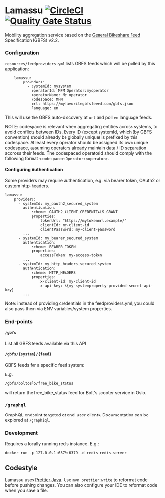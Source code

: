 # Lamassu [![CircleCI](https://circleci.com/gh/entur/lamassu.svg?style=svg)](https://circleci.com/gh/entur/lamassu) [![Quality Gate Status](https://sonarcloud.io/api/project_badges/measure?project=entur_lamassu&metric=alert_status)](https://sonarcloud.io/dashboard?id=entur_lamassu)

Mobility aggregation service based on the [General Bikeshare Feed Specification (GBFS) v2.2](https://github.com/NABSA/gbfs/blob/v2.2/gbfs.md).

### Configuration

`resources/feedproviders.yml` lists GBFS feeds which will be polled by this application:

        lamassu:
            providers:
              - systemId: mysystem
                operatorId: MFM:Operator:myoperator
                operatorName: My operator
                codespace: MFM
                url: https://myfavoritegbfsfeeed.com/gbfs.json
                language: en

This will use the GBFS auto-discovery at `url` and poll `en` language feeds.

NOTE: codespace is relevant when aggregating entities across systems, to avoid conflicts between IDs. 
Every ID (except systemId, which (by GBFS convention) should already be globally unique) is prefixed by this codespace.
At least every operator should be assigned its own unique codespace, assuming operators already maintain data / ID separation accross their feeds.
The codespaced operatorId should comply with the following format `<codespace>:Operator:<operator>`.

#### Configuring Authentication

Some providers may require authentication, e.g. via bearer token, OAuth2 or custom http-headers.

    lamassu:
        providers:
          - systemId: my_oauth2_secured_system
            authentication:
                scheme: OAUTH2_CLIENT_CREDENTIALS_GRANT
                properties:
                    tokenUrl: "https://mytokenurl.example/"
                    clientId: my-client-id
                    clientPassword: my-client-password
            ...
          - systemId: my_bearer_secured_system
            authentication:
                scheme: BEARER_TOKEN
                properties:
                    accessToken: my-access-token
            ...
          - systemId: my_http_headers_secured_system
            authentication:
                scheme: HTTP_HEADERS
                properties:
                    x-client-id: my-client-id 
                    x-api-key: ${my-systemproperty-provided-secret-api-key}
            ...

Note: instead of providing credentials in the feedproviders.yml, you could also pass them via ENV variables/system properties.

### End-points

#### `/gbfs`

List all GBFS feeds available via this API

#### `/gbfs/{system}/{feed}`

GBFS feeds for a specific feed system:

E.g.

    /gbfs/boltoslo/free_bike_status

will return the free_bike_status feed for Bolt's scooter service in Oslo.

### `/graphql`

GraphQL endpoint targeted at end-user clients. Documentation can be explored at `/graphiql`.

### Development

Requires a locally running redis instance. E.g.:

    docker run -p 127.0.0.1:6379:6379 -d redis redis-server

## Codestyle
Lamassu uses [Prettier Java](https://github.com/jhipster/prettier-java). Use `mvn prettier:write` to reformat code before
pushing changes. You can also configure your IDE to reformat code when you save a file.
